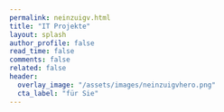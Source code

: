 ```yaml
---
permalink: neinzuigv.html
title: "IT Projekte"
layout: splash
author_profile: false
read_time: false
comments: false
related: false
header:
  overlay_image: "/assets/images/neinzuigvhero.png"
  cta_label: "für Sie"
---
```

